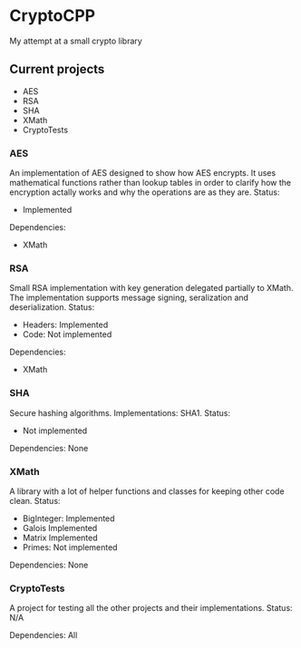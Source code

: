 # CryptoCPP
My attempt at a small crypto library

## Current projects
* AES
* RSA
* SHA
* XMath
* CryptoTests



### AES
An implementation of AES designed to show how AES encrypts. It uses mathematical functions rather than lookup tables in order to clarify how the encryption actally works and why the operations are as they are.
Status:
* Implemented

Dependencies:
* XMath


### RSA
Small RSA implementation with key generation delegated partially to XMath. The implementation supports message signing, seralization and deserialization.
Status:
* Headers: Implemented
* Code: Not implemented

Dependencies:
* XMath


### SHA
Secure hashing algorithms. Implementations: SHA1.
Status:
* Not implemented

Dependencies:
None


### XMath
A library with a lot of helper functions and classes for keeping other code clean.
Status:
* BigInteger: Implemented
* Galois Implemented
* Matrix Implemented
* Primes: Not implemented

Dependencies:
None


### CryptoTests
A project for testing all the other projects and their implementations.
Status:
N/A

Dependencies:
All